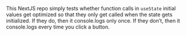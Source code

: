 This NextJS repo simply tests whether function calls in `useState` initial values get optimized so that they only get called when the state gets initialized. If they do, then it console.logs only once. If they don’t, then it console.logs every time you click a button.
